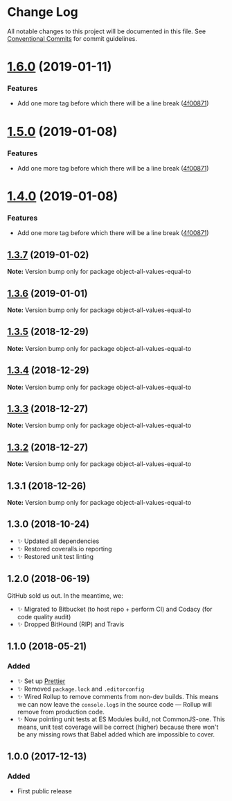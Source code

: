 # Change Log

All notable changes to this project will be documented in this file.
See [Conventional Commits](https://conventionalcommits.org) for commit guidelines.

# [1.6.0](https://bitbucket.org/codsen/codsen/src/master/packages/object-all-values-equal-to/compare/object-all-values-equal-to@1.3.7...object-all-values-equal-to@1.6.0) (2019-01-11)


### Features

* Add one more tag before which there will be a line break ([4f00871](https://bitbucket.org/codsen/codsen/src/master/packages/object-all-values-equal-to/commits/4f00871))





# [1.5.0](https://bitbucket.org/codsen/codsen/src/master/packages/object-all-values-equal-to/compare/object-all-values-equal-to@1.3.7...object-all-values-equal-to@1.5.0) (2019-01-08)

### Features

- Add one more tag before which there will be a line break ([4f00871](https://bitbucket.org/codsen/codsen/src/master/packages/object-all-values-equal-to/commits/4f00871))

# [1.4.0](https://bitbucket.org/codsen/codsen/src/master/packages/object-all-values-equal-to/compare/object-all-values-equal-to@1.3.7...object-all-values-equal-to@1.4.0) (2019-01-08)

### Features

- Add one more tag before which there will be a line break ([4f00871](https://bitbucket.org/codsen/codsen/src/master/packages/object-all-values-equal-to/commits/4f00871))

## [1.3.7](https://bitbucket.org/codsen/codsen/src/master/packages/object-all-values-equal-to/compare/object-all-values-equal-to@1.3.6...object-all-values-equal-to@1.3.7) (2019-01-02)

**Note:** Version bump only for package object-all-values-equal-to

## [1.3.6](https://bitbucket.org/codsen/codsen/src/master/packages/object-all-values-equal-to/compare/object-all-values-equal-to@1.3.5...object-all-values-equal-to@1.3.6) (2019-01-01)

**Note:** Version bump only for package object-all-values-equal-to

## [1.3.5](https://bitbucket.org/codsen/codsen/src/master/packages/object-all-values-equal-to/compare/object-all-values-equal-to@1.3.4...object-all-values-equal-to@1.3.5) (2018-12-29)

**Note:** Version bump only for package object-all-values-equal-to

## [1.3.4](https://bitbucket.org/codsen/codsen/src/master/packages/object-all-values-equal-to/compare/object-all-values-equal-to@1.3.3...object-all-values-equal-to@1.3.4) (2018-12-29)

**Note:** Version bump only for package object-all-values-equal-to

## [1.3.3](https://bitbucket.org/codsen/codsen/src/master/packages/object-all-values-equal-to/compare/object-all-values-equal-to@1.3.2...object-all-values-equal-to@1.3.3) (2018-12-27)

**Note:** Version bump only for package object-all-values-equal-to

## [1.3.2](https://bitbucket.org/codsen/codsen/src/master/packages/object-all-values-equal-to/compare/object-all-values-equal-to@1.3.1...object-all-values-equal-to@1.3.2) (2018-12-27)

**Note:** Version bump only for package object-all-values-equal-to

## 1.3.1 (2018-12-26)

**Note:** Version bump only for package object-all-values-equal-to

## 1.3.0 (2018-10-24)

- ✨ Updated all dependencies
- ✨ Restored coveralls.io reporting
- ✨ Restored unit test linting

## 1.2.0 (2018-06-19)

GitHub sold us out. In the meantime, we:

- ✨ Migrated to Bitbucket (to host repo + perform CI) and Codacy (for code quality audit)
- ✨ Dropped BitHound (RIP) and Travis

## 1.1.0 (2018-05-21)

### Added

- ✨ Set up [Prettier](https://prettier.io)
- ✨ Removed `package.lock` and `.editorconfig`
- ✨ Wired Rollup to remove comments from non-dev builds. This means we can now leave the `console.log`s in the source code — Rollup will remove from production code.
- ✨ Now pointing unit tests at ES Modules build, not CommonJS-one. This means, unit test coverage will be correct (higher) because there won't be any missing rows that Babel added which are impossible to cover.

## 1.0.0 (2017-12-13)

### Added

- First public release
